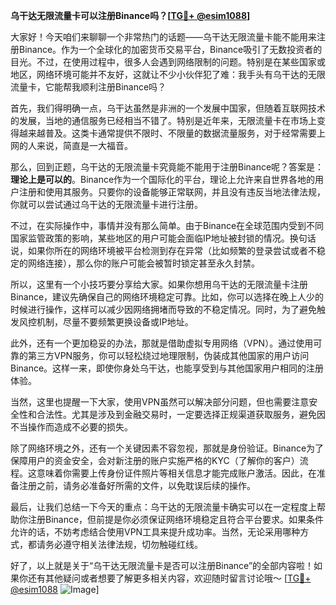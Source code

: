 **乌干达无限流量卡可以注册Binance吗？[[TG💪+ @esim1088](https://t.me/s/esim1088)]**

大家好！今天咱们来聊聊一个非常热门的话题——乌干达无限流量卡能不能用来注册Binance。作为一个全球化的加密货币交易平台，Binance吸引了无数投资者的目光。不过，在使用过程中，很多人会遇到网络限制的问题。特别是在某些国家或地区，网络环境可能并不友好，这就让不少小伙伴犯了难：我手头有乌干达的无限流量卡，它能帮我顺利注册Binance吗？

首先，我们得明确一点，乌干达虽然是非洲的一个发展中国家，但随着互联网技术的发展，当地的通信服务已经相当不错了。特别是近年来，无限流量卡在市场上变得越来越普及。这类卡通常提供不限时、不限量的数据流量服务，对于经常需要上网的人来说，简直是一大福音。

那么，回到正题，乌干达的无限流量卡究竟能不能用于注册Binance呢？答案是：**理论上是可以的**。Binance作为一个国际化的平台，理论上允许来自世界各地的用户注册和使用其服务。只要你的设备能够正常联网，并且没有违反当地法律法规，你就可以尝试通过乌干达的无限流量卡进行注册。

不过，在实际操作中，事情并没有那么简单。由于Binance在全球范围内受到不同国家监管政策的影响，某些地区的用户可能会面临IP地址被封锁的情况。换句话说，如果你所在的网络环境被平台检测到存在异常（比如频繁的登录尝试或者不稳定的网络连接），那么你的账户可能会被暂时锁定甚至永久封禁。

所以，这里有一个小技巧要分享给大家。如果你想用乌干达的无限流量卡注册Binance，建议先确保自己的网络环境稳定可靠。比如，你可以选择在晚上人少的时候进行操作，这样可以减少因网络拥堵而导致的不稳定情况。同时，为了避免触发风控机制，尽量不要频繁更换设备或IP地址。

此外，还有一个更加稳妥的办法，那就是借助虚拟专用网络（VPN）。通过使用可靠的第三方VPN服务，你可以轻松绕过地理限制，伪装成其他国家的用户访问Binance。这样一来，即使你身处乌干达，也能享受到与其他国家用户相同的注册体验。

当然，这里也提醒一下大家，使用VPN虽然可以解决部分问题，但也需要注意安全性和合法性。尤其是涉及到金融交易时，一定要选择正规渠道获取服务，避免因不当操作而造成不必要的损失。

除了网络环境之外，还有一个关键因素不容忽视，那就是身份验证。Binance为了保障用户的资金安全，会对新注册的账户实施严格的KYC（了解你的客户）流程。这意味着你需要上传身份证件照片等相关信息才能完成账户激活。因此，在准备注册之前，请务必准备好所需的文件，以免耽误后续的操作。

最后，让我们总结一下今天的重点：乌干达的无限流量卡确实可以在一定程度上帮助你注册Binance，但前提是你必须保证网络环境稳定且符合平台要求。如果条件允许的话，不妨考虑结合使用VPN工具来提升成功率。当然，无论采用哪种方式，都请务必遵守相关法律法规，切勿触碰红线。

好了，以上就是关于“乌干达无限流量卡是否可以注册Binance”的全部内容啦！如果你还有其他疑问或者想要了解更多相关内容，欢迎随时留言讨论哦～ [[TG💪+ @esim1088](https://t.me/s/esim1088) ![Image](https://i.postimg.cc/4NQfJmqS/Snipaste-2025-05-13-00-14-12.png)]
